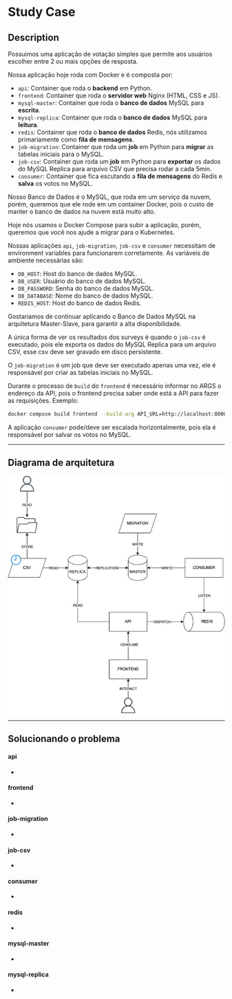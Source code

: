 # Study Case

## Description
Possuimos uma aplicação de votação simples que permite aos usuários escolher entre 2 ou mais opções de resposta.  

Nossa aplicação hoje roda com Docker e é composta por:
- `api`: Container que roda o **backend** em Python.
- `frontend`: Container que roda o **servidor web** Nginx (HTML, CSS e JS).
- `mysql-master`: Container que roda o **banco de dados** MySQL para **escrita**.
- `mysql-replica`: Container que roda o **banco de dados** MySQL para **leitura**.
- `redis`: Container que roda o **banco de dados** Redis, nós utilizamos primariamente como **fila de mensagens**.
- `job-migration`: Container que roda um **job** em Python para **migrar** as tabelas iniciais para o MySQL.
- `job-csv`: Container que roda um **job** em Python para **exportar** os dados do MySQL Replica para arquivo CSV que precisa rodar a cada 5min.
- `consumer`: Container que fica escutando a **fila de mensagens** do Redis e **salva** os votos no MySQL.

Nosso Banco de Dados é o MySQL, que roda em um serviço da nuvem, porém, queremos que ele rode em um container Docker,
pois o custo de manter o banco de dados na nuvem está muito alto.

Hoje nós usamos o Docker Compose para subir a aplicação, porém, queremos que você nos ajude a migrar para o Kubernetes.

Nossas aplicações `api`, `job-migration`, `job-csv` e `consumer` necessitam de environment variables para funcionarem corretamente. As variáveis de ambiente necessárias são:
- `DB_HOST`: Host do banco de dados MySQL.
- `DB_USER`: Usuário do banco de dados MySQL.
- `DB_PASSWORD`: Senha do banco de dados MySQL.
- `DB_DATABASE`: Nome do banco de dados MySQL.
- `REDIS_HOST`: Host do banco de dados Redis.

Gostariamos de continuar aplicando o Banco de Dados MySQL na arquitetura Master-Slave, para garantir a alta disponibilidade.

A única forma de ver os resultados dos surveys é quando o `job-csv` é executado, pois ele exporta os dados do MySQL Replica para um arquivo CSV, esse csv deve ser gravado em disco persistente.

O `job-migration` é um job que deve ser executado apenas uma vez, ele é responsável por criar as tabelas iniciais no MySQL.

Durante o processo de `build` do `frontend` é necessário informar no ARGS o endereço da API, pois o frontend precisa saber onde está a API para fazer as requisições. Exemplo:
```sh
docker compose build frontend --build-arg API_URL=http://localhost:80000
```

A aplicação `consumer` pode/deve ser escalada horizontalmente, pois ela é responsável por salvar os votos no MySQL.

---

## Diagrama de arquitetura

![architecture](architecture.jpg)

---


## Solucionando o problema

#### api
  - 

#### frontend
  -

#### job-migration
  - 

#### job-csv
  - 

#### consumer
  -

#### redis
  - 

#### mysql-master
  -

#### mysql-replica
  -
